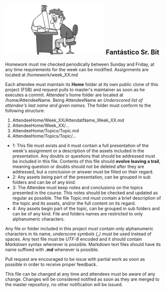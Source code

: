 ![FSB](fsb_small.jpeg)
Fantástico Sr. Bit
-

Homework must me checked periodically between Sunday and Friday, at any time requirements for the week can be modified. Assignments are located at /homework/week_XX.md

Each attendee must maintain its **Home** folder at its own public clone of this project (FSB) and request pulls to master's maintainer as soon as he executes a commit. Attendee's home folder are located at /home/AttendeeName. Being AttendeeName an *Underscored list of attendee's last name and given names*. The folder must conform to the following structure:

1. AttendeeHome/Week_XX/AttendatName_Week_XX.md
2. AttendeeHome/Week_XX/...
3. AttendeeHome/Topics/Topic.md
4. AttendeeHome/Topics/Topic/...

* 1: This file must exists and it must contain a full presentation of the week's assignment or a description of the assets included in the presentation. Any doubts or questions that should be addressed must be included in this file. Contents of this file should **evolve leaving a trail**, meaning question or doubts should not be deleted after they are addressed, but a conclusion or answer must be filled on their regard.
* 2: Any assets being part of the presentation, can be grouped in sub folders and can be of any kind.
* 3: The Attendee must keep notes and conclusions on the topics presented in the course. This notes should be checked and updated as regular as possible. The file Topic.md must contain a brief description of the topic and its assets, and/or the full content on its regard.
* 4: Any assets begin part of the topic, can be grouped in sub folders and can be of any kind. File and folders names are restricted to only alphanumeric characters.

Any file or folder included in this project must contain only alphanumeric characters in its name, *underscore symbols (_)* must be used instead of spaces. Any text file must be *UTF-8* encoded and it should contain *Markdown* syntax whenever is possible. Markdown text files should have its name suffixed with **.md** whenever is possible. 

Pull request are encouraged to be issue with partial work as soon as possible in order to receive proper feedback.

This file can be changed at any time and attendees must be aware of any change. Changes will be considered notified as soon as they are merged to the master repository, no other notification will be issued.
